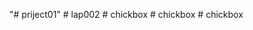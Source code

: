 "# priject01" 
#   l a p 0 0 2  
 #   c h i c k b o x  
 #   c h i c k b o x  
 #   c h i c k b o x  
 